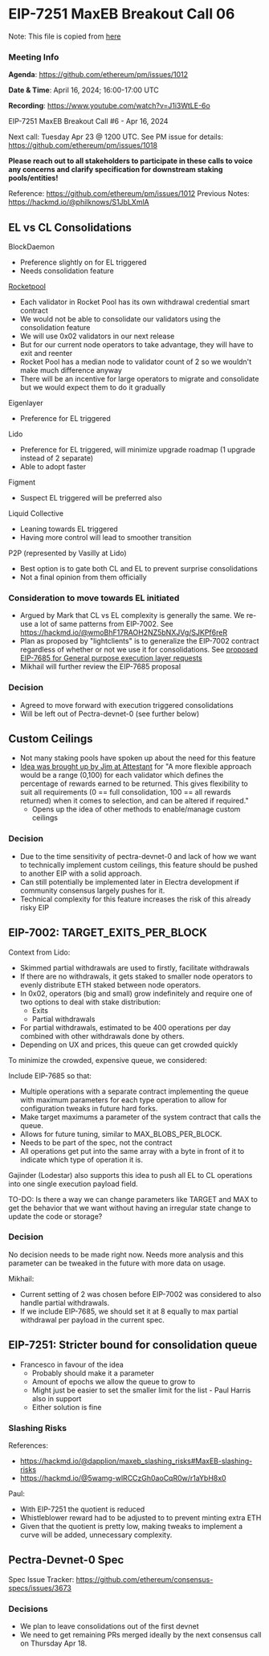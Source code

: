 # EIP-7251 MaxEB Breakout Call 06 

Note: This file is copied from [here](https://hackmd.io/@philknows/Hywht12eR)

### Meeting Info

**Agenda**: https://github.com/ethereum/pm/issues/1012

**Date & Time**: April 16, 2024; 16:00-17:00 UTC

**Recording**: https://www.youtube.com/watch?v=J1i3WtLE-6o 

EIP-7251 MaxEB Breakout Call #6 - Apr 16, 2024

Next call: Tuesday Apr 23 @ 1200 UTC.
See PM issue for details: https://github.com/ethereum/pm/issues/1018

**Please reach out to all stakeholders to participate in these calls to voice any concerns and clarify specification for downstream staking pools/entities!**

Reference: https://github.com/ethereum/pm/issues/1012
Previous Notes: https://hackmd.io/@philknows/S1JbLXmlA

## EL vs CL Consolidations
BlockDaemon

- Preference slightly on for EL triggered
- Needs consolidation feature

[Rocketpool](https://discord.com/channels/595666850260713488/1215700233741275217/1229740173068337244)

- Each validator in Rocket Pool has its own withdrawal credential smart contract
- We would not be able to consolidate our validators using the consolidation feature
- We will use 0x02 validators in our next release
- But for our current node operators to take advantage, they will have to exit and reenter
- Rocket Pool has a median node to validator count of 2 so we wouldn't make much difference anyway
- There will be an incentive for large operators to migrate and consolidate but we would expect them to do it gradually

Eigenlayer

- Preference for EL triggered

Lido

- Preference for EL triggered, will minimize upgrade roadmap (1 upgrade instead of 2 separate)
- Able to adopt faster

Figment

- Suspect EL triggered will be preferred also

Liquid Collective
- Leaning towards EL triggered
- Having more control will lead to smoother transition

P2P (represented by Vasilly at Lido)
- Best option is to gate both CL and EL to prevent surprise consolidations
- Not a final opinion from them officially

### Consideration to move towards EL initiated

- Argued by Mark that CL vs EL complexity is generally the same. We re-use a lot of same patterns from EIP-7002. See https://hackmd.io/@wmoBhF17RAOH2NZ5bNXJVg/SJKPf6reR
- Plan as proposed by "lightclients" is to generalize the EIP-7002 contract regardless of whether or not we use it for consolidations. See [proposed EIP-7685 for General purpose execution layer requests](https://github.com/ethereum/EIPs/pull/8432)
- Mikhail will further review the EIP-7685 proposal

### Decision

- Agreed to move forward with execution triggered consolidations
- Will be left out of Pectra-devnet-0 (see further below)

## Custom Ceilings

- Not many staking pools have spoken up about the need for this feature
- [Idea was brought up by Jim at Attestant](https://github.com/ethereum/pm/issues/1012#issuecomment-2056432366) for "A more flexible approach would be a range (0,100) for each validator which defines the percentage of rewards earned to be returned. This gives flexibility to suit all requirements (0 == full consolidation, 100 == all rewards returned) when it comes to selection, and can be altered if required."
  - Opens up the idea of other methods to enable/manage custom ceilings

###  Decision

- Due to the time sensitivity of pectra-devnet-0 and lack of how we want to technically implement custom ceilings, this feature should be pushed to another EIP with a solid approach.
- Can still potentially be implemented later in Electra development if community consensus largely pushes for it.
- Technical complexity for this feature increases the risk of this already risky EIP

## EIP-7002: TARGET_EXITS_PER_BLOCK
Context from Lido:

- Skimmed partial withdrawals are used to firstly, facilitate withdrawals
- If there are no withdrawals, it gets staked to smaller node operators to evenly distribute ETH staked between node operators.
- In 0x02, operators (big and small) grow indefinitely and require one of two options to deal with stake distribution:
  - Exits
  - Partial withdrawals
- For partial withdrawals, estimated to be 400 operations per day combined with other withdrawals done by others.
- Depending on UX and prices, this queue can get crowded quickly

To minimize the crowded, expensive queue, we considered:

Include EIP-7685 so that:

- Multiple operations with a separate contract implementing the queue with maximum parameters for each type operation to allow for configuration tweaks in future hard forks.
- Make target maximums a parameter of the system contract that calls the queue.
- Allows for future tuning, similar to MAX_BLOBS_PER_BLOCK.
- Needs to be part of the spec, not the contract
- All operations get put into the same array with a byte in front of it to indicate which type of operation it is.

Gajinder (Lodestar) also supports this idea to push all EL to CL operations into one single execution payload field.

TO-DO: Is there a way we can change parameters like TARGET and MAX to get the behavior that we want without having an irregular state change to update the code or storage?

### Decision
No decision needs to be made right now. Needs more analysis and this parameter can be tweaked in the future with more data on usage.

Mikhail:

- Current setting of 2 was chosen before EIP-7002 was considered to also handle partial withdrawals.
- If we include EIP-7685, we should set it at 8 equally to max partial withdrawal per payload in the current spec.

## EIP-7251: Stricter bound for consolidation queue

- Francesco in favour of the idea
  - Probably should make it a parameter
  - Amount of epochs we allow the queue to grow to
  - Might just be easier to set the smaller limit for the list - Paul Harris also in support
  - Either solution is fine

### Slashing Risks
References:

- https://hackmd.io/@dapplion/maxeb_slashing_risks#MaxEB-slashing-risks
- https://hackmd.io/@5wamg-wlRCCzGh0aoCqR0w/r1aYbH8x0

Paul:

- With EIP-7251 the quotient is reduced
- Whistleblower reward had to be adjusted to to prevent minting extra ETH
- Given that the quotient is pretty low, making tweaks to implement a curve will be added, unnecessary complexity.

## Pectra-Devnet-0 Spec
Spec Issue Tracker: https://github.com/ethereum/consensus-specs/issues/3673

### Decisions

- We plan to leave consolidations out of the first devnet
- We need to get remaining PRs merged ideally by the next consensus call on Thursday Apr 18.
